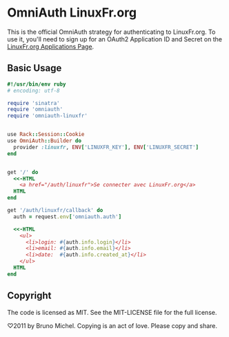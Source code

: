 OmniAuth LinuxFr.org
====================

This is the official OmniAuth strategy for authenticating to LinuxFr.org.
To use it, you'll need to sign up for an OAuth2 Application ID and Secret
on the [LinuxFr.org Applications Page](https://linuxfr.org/account/applications).


Basic Usage
-----------

```ruby
#!/usr/bin/env ruby
# encoding: utf-8

require 'sinatra'
require 'omniauth'
require 'omniauth-linuxfr'


use Rack::Session::Cookie
use OmniAuth::Builder do
  provider :linuxfr, ENV['LINUXFR_KEY'], ENV['LINUXFR_SECRET']
end


get '/' do
  <<-HTML
    <a href="/auth/linuxfr">Se connecter avec LinuxFr.org</a>
  HTML
end

get '/auth/linuxfr/callback' do
  auth = request.env['omniauth.auth']

  <<-HTML
    <ul>
      <li>login: #{auth.info.login}</li>
      <li>email: #{auth.info.email}</li>
      <li>date:  #{auth.info.created_at}</li>
    </ul>
  HTML
end
```


Copyright
---------

The code is licensed as MIT. See the MIT-LICENSE file for the full license.

♡2011 by Bruno Michel. Copying is an act of love. Please copy and share.

